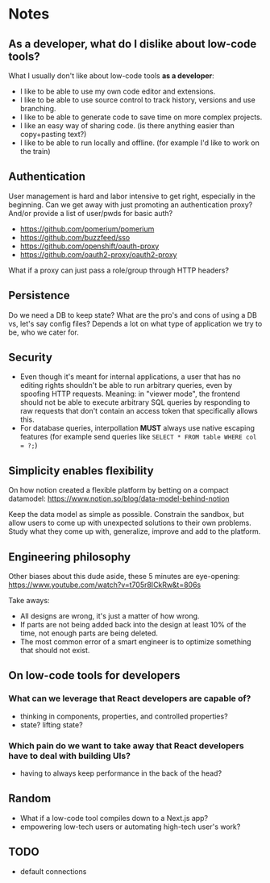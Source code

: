 # Notes

## As a developer, what do I dislike about low-code tools?

What I usually don't like about low-code tools **as a developer**:

- I like to be able to use my own code editor and extensions.
- I like to be able to use source control to track history, versions and use branching.
- I like to be able to generate code to save time on more complex projects.
- I like an easy way of sharing code. (is there anything easier than copy+pasting text?)
- I like to be able to run locally and offline. (for example I'd like to work on the train)

## Authentication

User management is hard and labor intensive to get right, especially in the beginning. Can we get away with just promoting an authentication proxy? And/or provide a list of user/pwds for basic auth?

- https://github.com/pomerium/pomerium
- https://github.com/buzzfeed/sso
- https://github.com/openshift/oauth-proxy
- https://github.com/oauth2-proxy/oauth2-proxy

What if a proxy can just pass a role/group through HTTP headers?

## Persistence

Do we need a DB to keep state? What are the pro's and cons of using a DB vs, let's say config files? Depends a lot on what type of application we try to be, who we cater for.

## Security

- Even though it's meant for internal applications, a user that has no editing rights shouldn't be able to run arbitrary queries, even by spoofing HTTP requests. Meaning: in "viewer mode", the frontend should not be able to execute arbitrary SQL queries by responding to raw requests that don't contain an access token that specifically allows this.
- For database queries, interpollation **MUST** always use native escaping features (for example send queries like `SELECT * FROM table WHERE col = ?;`)

## Simplicity enables flexibility

On how notion created a flexible platform by betting on a compact datamodel: https://www.notion.so/blog/data-model-behind-notion

Keep the data model as simple as possible. Constrain the sandbox, but allow users to come up with unexpected solutions to their own problems. Study what they come up with, generalize, improve and add to the platform.

## Engineering philosophy

Other biases about this dude aside, these 5 minutes are eye-opening: https://www.youtube.com/watch?v=t705r8ICkRw&t=806s

Take aways:

- All designs are wrong, it's just a matter of how wrong.
- If parts are not being added back into the design at least 10% of the time, not enough parts are being deleted.
- The most common error of a smart engineer is to optimize something that should not exist.

## On low-code tools for developers

### What can we leverage that React developers are capable of?

- thinking in components, properties, and controlled properties?
- state? lifting state?

### Which pain do we want to take away that React developers have to deal with building UIs?

- having to always keep performance in the back of the head?

## Random

- What if a low-code tool compiles down to a Next.js app?
- empowering low-tech users or automating high-tech user's work?

## TODO

- default connections
